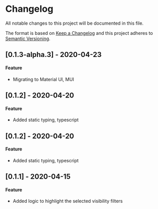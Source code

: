 # Changelog
All notable changes to this project will be documented in this file.

The format is based on [Keep a Changelog](http://keepachangelog.com/en/1.0.0/)
and this project adheres to [Semantic Versioning](http://semver.org/spec/v2.0.0.html).

## [0.1.3-alpha.3] - 2020-04-23
#### Feature
* Migrating to Material UI, MUI

## [0.1.2] - 2020-04-20
#### Feature
* Added static typing, typescript

## [0.1.2] - 2020-04-20
#### Feature
* Added static typing, typescript

## [0.1.1] - 2020-04-15
#### Feature
* Added logic to highlight the selected visibility filters
